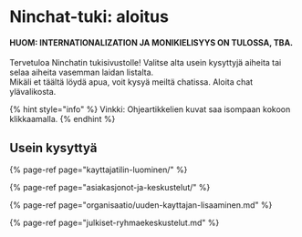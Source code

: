 # Ninchat-tuki: aloitus

#### HUOM: INTERNATIONALIZATION JA MONIKIELISYYS ON TULOSSA, TBA.

Tervetuloa Ninchatin tukisivustolle! Valitse alta usein kysyttyjä aiheita tai selaa aiheita vasemman laidan listalta.  
Mikäli et täältä löydä apua, voit kysyä meiltä chatissa. Aloita chat ylävalikosta.

{% hint style="info" %}
Vinkki: Ohjeartikkelien kuvat saa isompaan kokoon klikkaamalla.
{% endhint %}

## Usein kysyttyä

{% page-ref page="kayttajatilin-luominen/" %}

{% page-ref page="asiakasjonot-ja-keskustelut/" %}

{% page-ref page="organisaatio/uuden-kayttajan-lisaaminen.md" %}

{% page-ref page="julkiset-ryhmaekeskustelut.md" %}

